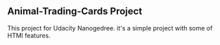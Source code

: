 ## Animal-Trading-Cards Project

This project for Udacity Nanogedree. it's a simple project with some of HTMl features.
